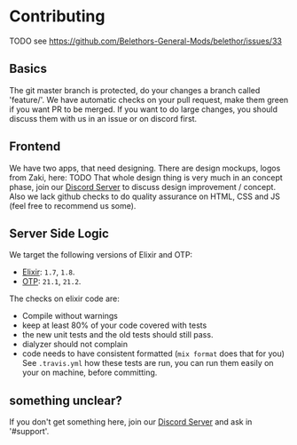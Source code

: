 # Contributing
TODO see https://github.com/Belethors-General-Mods/belethor/issues/33

## Basics
The git master branch is protected, do your changes a branch called 'feature/<feature-name>'.
We have automatic checks on your pull request, make them green if you want PR to be merged.
If you want to do large changes, you should discuss them with us in an issue or on discord first.

## Frontend
We have two apps, that need designing. There are design mockups, logos from Zaki, here: TODO
That whole design thing is very much in an concept phase, join our [Discord Server](https://discord.gg/4ezeRgn) to discuss design improvement / concept.
Also we lack github checks to do quality assurance on HTML, CSS and JS (feel free to recommend us some).

## Server Side Logic

We target the following versions of Elixir and OTP: 
 - [Elixir](https://elixir-lang.org/): `1.7`, `1.8`.
 - [OTP](https://github.com/erlang/otp): `21.1`, `21.2`.
 
The checks on elixir code are:
 - Compile without warnings
 - keep at least 80% of your code covered with tests
 - the new unit tests and the old tests should still pass.
 - dialyzer should not complain
 - code needs to have consistent formatted (`mix format` does that for you)
See `.travis.yml` how these tests are run, you can run them easily on your on machine, before committing.

## something unclear?
If you don't get something here, join our [Discord Server](https://discord.gg/4ezeRgn) and ask in '#support'.
